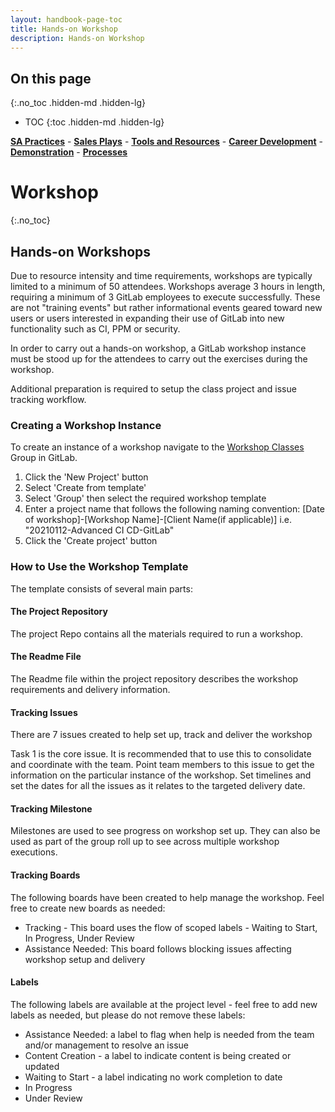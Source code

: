 ```yaml
---
layout: handbook-page-toc
title: Hands-on Workshop
description: Hands-on Workshop
---
```

## On this page
{:.no_toc .hidden-md .hidden-lg}

- TOC
{:toc .hidden-md .hidden-lg}

[**SA Practices**](/handbook/customer-success/solutions-architects/sa-practices) - [**Sales Plays**](/handbook/customer-success/solutions-architects/sales-plays) - [**Tools and Resources**](/handbook/customer-success/solutions-architects/tools-and-resources) - [**Career Development**](/handbook/customer-success/solutions-architects/career-development) - [**Demonstration**](/handbook/customer-success/solutions-architects/demonstrations) - [**Processes**](/handbook/customer-success/solutions-architects/processes)

# Workshop
{:.no_toc}

## Hands-on Workshops

Due to resource intensity and time requirements, workshops are typically limited to a minimum of 50 attendees. Workshops average 3 hours in length, requiring a minimum of 3 GitLab employees to execute successfully. These are not "training events" but rather informational events geared toward new users or users interested in expanding their use of GitLab into new functionality such as CI, PPM or security.

In order to carry out a hands-on workshop, a GitLab workshop instance must be stood up for the attendees to carry out the exercises during the workshop.

Additional preparation is required to setup the class project and issue tracking workflow.

### Creating a Workshop Instance

To create an instance of a workshop navigate to the [Workshop Classes](https://gitlab.com/gitlab-com/customer-success/workshops/classes) Group in GitLab.

1. Click the 'New Project' button
1. Select 'Create from template'
1. Select 'Group' then select the required workshop template
1. Enter a project name that follows the following naming convention:
[Date of workshop]-[Workshop Name]-[Client Name(if applicable)]
i.e. "20210112-Advanced CI CD-GitLab"
1. Click the 'Create project' button

### How to Use the Workshop Template

The template consists of several main parts:

#### The Project Repository

The project Repo contains all the materials required to run a workshop.

#### The Readme File

The Readme file within the project repository describes the workshop requirements and delivery information.

#### Tracking Issues

There are 7 issues created to help set up, track and deliver the workshop

Task 1 is the core issue. It is recommended that to use this to consolidate and coordinate with the team. Point team members to this issue to get the information on the particular instance of the workshop. Set timelines and set the dates for all the issues as it relates to the targeted delivery date.

#### Tracking Milestone

Milestones are used to see progress on workshop set up. They can also be used as part of the group roll up to see across multiple workshop executions.

#### Tracking Boards

The following boards have been created to help manage the workshop. Feel free to create new boards as needed:

- Tracking - This board uses the flow of scoped labels - Waiting to Start, In Progress, Under Review
- Assistance Needed: This board follows blocking issues affecting workshop setup and delivery

#### Labels

The following labels are available at the project level - feel free to add new labels as needed, but please do not remove these labels:

- Assistance Needed: a label to flag when help is needed from the team and/or management to resolve an issue
- Content Creation - a label to indicate content is being created or updated
- Waiting to Start - a label indicating no work completion to date
- In Progress
- Under Review